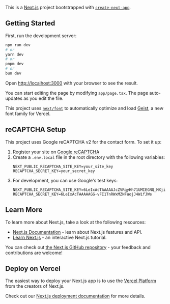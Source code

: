 This is a [Next.js](https://nextjs.org) project bootstrapped with [`create-next-app`](https://nextjs.org/docs/app/api-reference/cli/create-next-app).

## Getting Started

First, run the development server:

```bash
npm run dev
# or
yarn dev
# or
pnpm dev
# or
bun dev
```

Open [http://localhost:3000](http://localhost:3000) with your browser to see the result.

You can start editing the page by modifying `app/page.tsx`. The page auto-updates as you edit the file.

This project uses [`next/font`](https://nextjs.org/docs/app/building-your-application/optimizing/fonts) to automatically optimize and load [Geist](https://vercel.com/font), a new font family for Vercel.

## reCAPTCHA Setup

This project uses Google reCAPTCHA v2 for the contact form. To set it up:

1. Register your site on [Google reCAPTCHA](https://www.google.com/recaptcha/admin)
2. Create a `.env.local` file in the root directory with the following variables:
   ```
   NEXT_PUBLIC_RECAPTCHA_SITE_KEY=your_site_key
   RECAPTCHA_SECRET_KEY=your_secret_key
   ```
3. For development, you can use Google's test keys:
   ```
   NEXT_PUBLIC_RECAPTCHA_SITE_KEY=6LeIxAcTAAAAAJcZVRqyHh71UMIEGNQ_MXjiZKhI
   RECAPTCHA_SECRET_KEY=6LeIxAcTAAAAAGG-vFI1TnRWxMZNFuojJ4WifJWe
   ```

## Learn More

To learn more about Next.js, take a look at the following resources:

- [Next.js Documentation](https://nextjs.org/docs) - learn about Next.js features and API.
- [Learn Next.js](https://nextjs.org/learn) - an interactive Next.js tutorial.

You can check out [the Next.js GitHub repository](https://github.com/vercel/next.js) - your feedback and contributions are welcome!

## Deploy on Vercel

The easiest way to deploy your Next.js app is to use the [Vercel Platform](https://vercel.com/new?utm_medium=default-template&filter=next.js&utm_source=create-next-app&utm_campaign=create-next-app-readme) from the creators of Next.js.

Check out our [Next.js deployment documentation](https://nextjs.org/docs/app/building-your-application/deploying) for more details.
